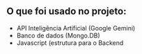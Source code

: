 ## O que foi usado no projeto:
* API Inteligência Artificial (Google Gemini)
* Banco de dados (Mongo.DB)
* Javascript (estrutura para o Backend
